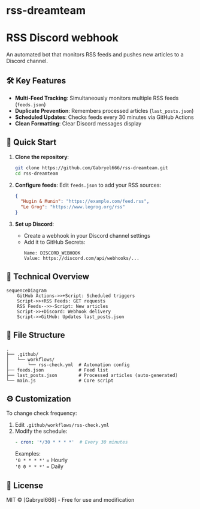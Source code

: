 # rss-dreamteam
# RSS Discord webhook

An automated bot that monitors RSS feeds and pushes new articles to a Discord channel.

## 🛠 Key Features

- **Multi-Feed Tracking**: Simultaneously monitors multiple RSS feeds (`feeds.json`)
- **Duplicate Prevention**: Remembers processed articles (`last_posts.json`)
- **Scheduled Updates**: Checks feeds every 30 minutes via GitHub Actions
- **Clean Formatting**: Clear Discord messages display 

## 🚀 Quick Start

1. **Clone the repository**:
   ```bash
   git clone https://github.com/Gabryel666/rss-dreamteam.git
   cd rss-dreamteam
   ```

2. **Configure feeds**:
   Edit `feeds.json` to add your RSS sources:
   ```json
   {
     "Hugin & Munin": "https://example.com/feed.rss",
     "Le Grog": "https://www.legrog.org/rss"
   }
   ```

3. **Set up Discord**:
   - Create a webhook in your Discord channel settings
   - Add it to GitHub Secrets:
     ```
     Name: DISCORD_WEBHOOK
     Value: https://discord.com/api/webhooks/...
     ```

## 🔧 Technical Overview

```mermaid
sequenceDiagram
    GitHub Actions->>+Script: Scheduled triggers
    Script->>+RSS Feeds: GET requests
    RSS Feeds-->>-Script: New articles
    Script->>+Discord: Webhook delivery
    Script->>GitHub: Updates last_posts.json
```

## 📁 File Structure
```
.
├── .github/
│   └── workflows/
│       └── rss-check.yml  # Automation config
├── feeds.json             # Feed list
├── last_posts.json        # Processed articles (auto-generated)
└── main.js                # Core script
```

## ⚙️ Customization

To change check frequency:
1. Edit `.github/workflows/rss-check.yml`
2. Modify the schedule:
   ```yaml
   - cron: '*/30 * * * *'  # Every 30 minutes
   ```
   Examples:  
   `'0 * * * *'` = Hourly  
   `'0 0 * * *'` = Daily

## 📄 License
MIT © [Gabryel666] - Free for use and modification
